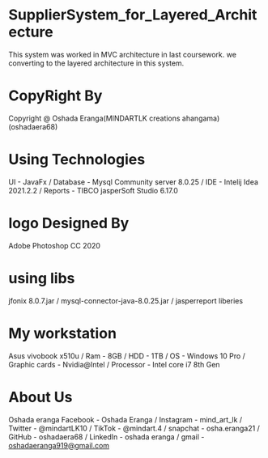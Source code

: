 # SupplierSystem_for_Layered_Architecture
This system was worked in MVC architecture in last coursework. we converting to the layered architecture in this system.

# CopyRight By
Copyright @ Oshada Eranga(MINDARTLK creations ahangama)(oshadaera68)

# Using Technologies
UI - JavaFx / 
Database - Mysql Community server 8.0.25 /
IDE - Intelij Idea 2021.2.2 / 
Reports - TIBCO jasperSoft Studio 6.17.0

# logo Designed By
Adobe Photoshop CC 2020


# using libs
jfonix 8.0.7.jar / 
mysql-connector-java-8.0.25.jar / 
jasperreport liberies

# My workstation
Asus vivobook x510u / 
Ram - 8GB / 
HDD - 1TB / 
OS - Windows 10 Pro / 
Graphic cards - Nvidia@Intel / 
Processor - Intel core i7 8th Gen

# About Us
Oshada eranga
Facebook - Oshada Eranga /
Instagram - mind_art_lk /
Twitter - @mindartLK10 /
TikTok - @mindart.4 /
snapchat - osha.eranga21 /
GitHub - oshadaera68 /
LinkedIn - oshada eranga /
gmail - oshadaeranga919@gmail.com
 
